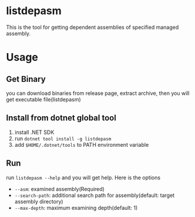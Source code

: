 # listdepasm

This is the tool for getting dependent assemblies of specified managed assembly.

# Usage

## Get Binary

you can download binaries from release page, extract archive, then you will get executable file(listdepasm)

## Install from dotnet global tool

1. install .NET SDK
2. run `dotnet tool install -g listdepasm`
3. add `$HOME/.dotnet/tools` to PATH environment variable

## Run

run `listdepasm --help` and you will get help.
Here is the options

* `--asm`: examined assembly(Required)
* `--search-path`: additional search path for assembly(default: target assembly directory)
* `--max-depth`: maximum examining depth(default: 1)
